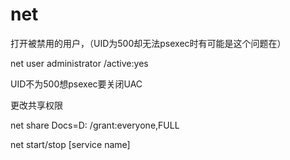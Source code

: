 # net

打开被禁用的用户，（UID为500却无法psexec时有可能是这个问题在）

net user administrator /active:yes

UID不为500想psexec要关闭UAC

更改共享权限

net share Docs=D: /grant:everyone,FULL



net start/stop \[service name]
